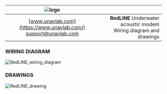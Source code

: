 | ![logo](https://ucnl.github.io/documentation/sm_logo.png) |  |
| :---: | ---: |
| [www.unavlab.com](https://www.unavlab.com/) <br/> [support@unavlab.com](mailto:support@unavlab.com) | **RedLINE** Underwater acoustic modem <br/> Wiring diagram and drawings |

<div style="page-break-after: always;"></div>

### WIRING DIAGRAM
![RedLINE_wiring_diagram](https://ucnl.github.io/documentation/RedLINE_wiring_diagram_en.png)
<div style="page-break-after: always;"></div>

### DRAWINGS
![RedLINE_drawing](https://ucnl.github.io/documentation/RedLINE_drawings.png)

<div style="page-break-after: always;"></div>
